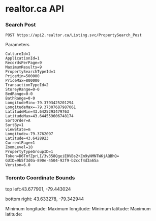 
# realtor.ca API

### Search Post
```POST https://api2.realtor.ca/Listing.svc/PropertySearch_Post```

Parameters
```
CultureId=1
ApplicationId=1
RecordsPerPage=9
MaximumResults=9
PropertySearchTypeId=1
PriceMin=500000
PriceMax=800000
TransactionTypeId=2
StoreyRange=0-0
BedRange=0-0
BathRange=0-0
LongitudeMin=-79.3793425201294
LongitudeMax=-79.37307687987061
LatitudeMin=43.6425293479763
LatitudeMax=43.644559606748174
SortOrder=A
SortBy=1
viewState=m
Longitude=-79.3762097
Latitude=43.6428923
CurrentPage=1
ZoomLevel=18
PropertyTypeGroupID=1
Token=D6TmfZprLI/3v358QgeiE0VBs2+Zm9yNMNTWKjAQBhQ=
GUID=9b5f3d0a-890e-4504-92f9-b2ccf4d3a65a
Version=6.0
```

### Toronto Coordinate Bounds

top left:43.677901, -79.443024

bottom right: 43.633278, -79.342944

Minimum longitude:
Maximum longitude:
Minimum latitude:
Maximum latitude:
